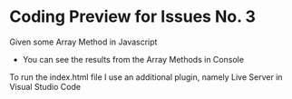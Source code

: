 # Coding Preview for Issues No. 3
Given some Array Method in Javascript

- You can see the results from the Array Methods in Console

To run the index.html file I use an additional plugin, namely Live Server in Visual Studio Code